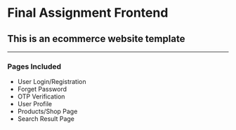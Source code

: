 # Final Assignment Frontend
## This is an ecommerce website template
___

### Pages Included
* User Login/Registration
* Forget Password
* OTP Verification
* User Profile
* Products/Shop Page
* Search Result Page


